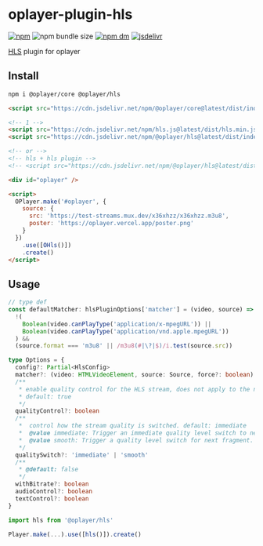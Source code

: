 # oplayer-plugin-hls

[![npm](https://img.shields.io/npm/v/@oplayer/hls?style=flat-square&label=@oplayer/hls)](https://www.npmjs.com/package/@oplayer/hls)
![npm bundle size](https://img.shields.io/bundlephobia/minzip/@oplayer/hls?style=flat-square)
[![npm dm](https://img.shields.io/npm/dm/@oplayer/hls?style=flat-square)](https://www.npmjs.com/package/@oplayer/hls)
[![jsdelivr](https://data.jsdelivr.com/v1/package/npm/@oplayer/hls/badge)](https://www.jsdelivr.com/package/npm/@oplayer/hls)

[HLS](https://github.com/video-dev/hls.js) plugin for oplayer

## Install

```bash
npm i @oplayer/core @oplayer/hls
```

```html
<script src="https://cdn.jsdelivr.net/npm/@oplayer/core@latest/dist/index.min.js"></script>

<!-- 1 -->
<script src="https://cdn.jsdelivr.net/npm/hls.js@latest/dist/hls.min.js"></script>
<script src="https://cdn.jsdelivr.net/npm/@oplayer/hls@latest/dist/index.index.js"></script>

<!-- or -->
<!-- hls + hls plugin -->
<!-- <script src="https://cdn.jsdelivr.net/npm/@oplayer/hls@latest/dist/index.hls.js"></script> -->

<div id="oplayer" />

<script>
  OPlayer.make('#oplayer', {
    source: {
      src: 'https://test-streams.mux.dev/x36xhzz/x36xhzz.m3u8',
      poster: 'https://oplayer.vercel.app/poster.png'
    }
  })
    .use([OHls()])
    .create()
</script>
```

## Usage

```ts
// type def
const defaultMatcher: hlsPluginOptions['matcher'] = (video, source) =>
  !(
    Boolean(video.canPlayType('application/x-mpegURL')) ||
    Boolean(video.canPlayType('application/vnd.apple.mpegURL'))
  ) &&
  (source.format === 'm3u8' || /m3u8(#|\?|$)/i.test(source.src))

type Options = {
  config?: Partial<HlsConfig>
  matcher?: (video: HTMLVideoElement, source: Source, force?: boolean) => boolean
  /**
   * enable quality control for the HLS stream, does not apply to the native (iPhone) clients.
   * default: true
   */
  qualityControl?: boolean
  /**
   *  control how the stream quality is switched. default: immediate
   *  @value immediate: Trigger an immediate quality level switch to new quality level. This will abort the current fragment request if any, flush the whole buffer, and fetch fragment matching with current position and requested quality level.
   *  @value smooth: Trigger a quality level switch for next fragment. This could eventually flush already buffered next fragment.
   */
  qualitySwitch?: 'immediate' | 'smooth'
  /**
   * @default: false
   */
  withBitrate?: boolean
  audioControl?: boolean
  textControl?: boolean
}

import hls from '@oplayer/hls'

Player.make(...).use([hls()]).create()
```
